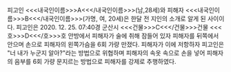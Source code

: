 피고인 <<<내국인이름>>>A<<</내국인이름>>>(남,28세)와 피해자 <<<내국인이름>>>B<<</내국인이름>>>(가명, 여, 20세)은 한달 전 지인의 소개로 알게 된 사이이다.
피고인은 2020. 12. 25. 07:40경 군산시 <<<건물>>>C<<</건물>>>건물 <<<호>>>D<<</호>>>호 안방에서 피해자가 술에 취해 잠들어 있자 피해자를 뒤쪽에서 안으며 손으로 피해자의 왼쪽가슴을 6회 가량 만졌다. 피해자가 이에 저항하자 피고인은 "너 내가 누군지 알아?"라는 방법으로 위협하며 피해자의 속옷 속으로 손을 넣어 피해자의 음부를 6회 가량 문지르는 방법으로 피해자를 강제로 추행하였다.